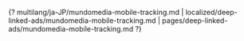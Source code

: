 {? multilang/ja-JP/mundomedia-mobile-tracking.md | localized/deep-linked-ads/mundomedia-mobile-tracking.md | pages/deep-linked-ads/mundomedia-mobile-tracking.md ?}
